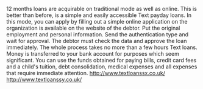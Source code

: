 12 months loans are acquirable on traditional mode as well as online. This is better than before, is a simple and easily accessible Text payday loans. In this mode, you can apply by filling out a simple online application on the organization is available on the website of the debtor. Put the original employment and personal information. Send the authentication type and wait for approval. The debtor must check the data and approve the loan immediately. The whole process takes no more than a few hours Text loans. Money is transferred to your bank account for purposes which seem significant. You can use the funds obtained for paying bills, credit card fees and a child's tuition, debt consolidation, medical expenses and all expenses that require immediate attention.
http://www.textloanssx.co.uk/
http://www.textloanssy.co.uk/
